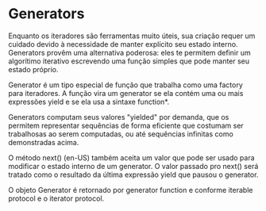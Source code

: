 # Generators

Enquanto os iteradores são ferramentas muito úteis, sua criação requer 
um cuidado devido à necessidade de manter explícito seu estado interno. 
Generators provêm uma alternativa poderosa: eles te permitem definir um 
algorítimo iterativo escrevendo uma função simples que pode manter seu 
estado próprio.

Generator é um tipo especial de função que trabalha como uma factory 
para iteradores. A função vira um generator se ela contém uma ou mais 
expressões yield e se ela usa a sintaxe function*.

Generators computam seus valores "yielded" por demanda, que os permitem 
representar sequências de forma eficiente que costumam ser trabalhosas 
ao serem computadas, ou até sequências infinitas como demonstradas acima.

O método next() (en-US) também aceita um valor que pode ser usado para 
modificar o estado interno de um generator. O valor passado pro next() 
será tratado como o resultado da última expressão yield que pausou o 
generator.

O objeto Generator é retornado por generator function e conforme 
iterable protocol e o iterator protocol.